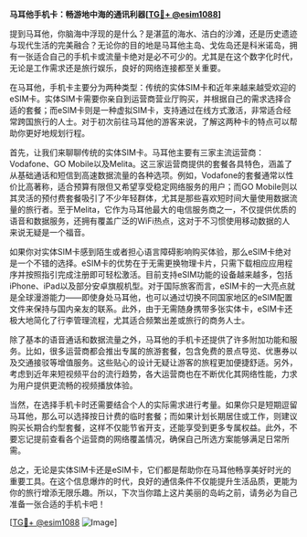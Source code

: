 **马耳他手机卡：畅游地中海的通讯利器[[TG💪+ @esim1088](https://t.me/s/esim1088)]**

提到马耳他，你脑海中浮现的是什么？是湛蓝的海水、洁白的沙滩，还是历史遗迹与现代生活的完美融合？无论你的目的地是马耳他主岛、戈佐岛还是科米诺岛，拥有一张适合自己的手机卡或流量卡绝对是必不可少的。尤其是在这个数字化时代，无论是工作需求还是旅行娱乐，良好的网络连接都至关重要。

在马耳他，手机卡主要分为两种类型：传统的实体SIM卡和近年来越来越受欢迎的eSIM卡。实体SIM卡需要你亲自到运营商营业厅购买，并根据自己的需求选择合适的套餐；而eSIM卡则是一种虚拟SIM卡，支持通过在线方式激活，非常适合经常跨国旅行的人士。对于初次前往马耳他的游客来说，了解这两种卡的特点可以帮助你更好地规划行程。

首先，让我们来聊聊传统的实体SIM卡。马耳他主要有三家主流运营商：Vodafone、GO Mobile以及Melita。这三家运营商提供的套餐各具特色，涵盖了从基础通话和短信到高速数据流量的各种选项。例如，Vodafone的套餐通常以性价比高著称，适合预算有限但又希望享受稳定网络服务的用户；而GO Mobile则以其灵活的预付费套餐吸引了不少年轻群体，尤其是那些喜欢短时间大量使用数据流量的旅行者。至于Melita，它作为马耳他最大的电信服务商之一，不仅提供优质的语音和数据服务，还拥有覆盖广泛的WiFi热点，这对于不习惯使用移动数据的人来说无疑是一个福音。

如果你对实体SIM卡感到陌生或者担心语言障碍影响购买体验，那么eSIM卡绝对是一个不错的选择。eSIM卡的优势在于无需更换物理卡片，只需下载相应应用程序并按照指引完成注册即可轻松激活。目前支持eSIM功能的设备越来越多，包括iPhone、iPad以及部分安卓旗舰机型。对于国际旅客而言，eSIM卡的一大亮点就是全球漫游能力——即使身处马耳他，也可以通过切换不同国家地区的eSIM配置文件来保持与国内亲友的联系。此外，由于无需随身携带多张实体卡，eSIM卡还极大地简化了行李管理流程，尤其适合频繁出差或旅行的商务人士。

除了基本的语音通话和数据流量之外，马耳他的手机卡还提供了许多附加功能和服务。比如，很多运营商都会推出专属的旅游套餐，包含免费的景点导览、优惠券以及交通接驳等增值服务。这些贴心的设计无疑让游客的旅程更加便捷舒适。另外，考虑到近年来短视频平台的流行趋势，各大运营商也在不断优化其网络性能，力求为用户提供更流畅的视频播放体验。

当然，在选择手机卡时还需要结合个人的实际需求进行考量。如果你只是短期逗留马耳他，那么可以选择按日计费的临时套餐；而如果计划长期居住或工作，则建议购买长期合约型套餐，这样不仅能节省开支，还能享受到更多专属权益。此外，不要忘记提前查看各个运营商的网络覆盖情况，确保自己所选方案能够满足日常所需。

总之，无论是实体SIM卡还是eSIM卡，它们都是帮助你在马耳他畅享美好时光的重要工具。在这个信息爆炸的时代，良好的通信条件不仅能提升生活品质，更能为你的旅行增添无限乐趣。所以，下次当你踏上这片美丽的岛屿之前，请务必为自己准备一张合适的手机卡吧！

[[TG💪+ @esim1088](https://t.me/s/esim1088) ![Image](https://i.postimg.cc/4NQfJmqS/Snipaste-2025-05-13-00-14-12.png)]